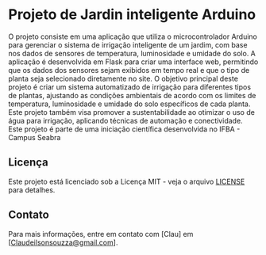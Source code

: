 # Projeto de Jardin inteligente Arduino

O projeto consiste em uma aplicação que utiliza o microcontrolador Arduino para gerenciar o sistema de irrigação inteligente de um jardim, com base nos dados de sensores de temperatura, luminosidade e umidade do solo. A aplicação é desenvolvida em Flask para criar uma interface web, permitindo que os dados dos sensores sejam exibidos em tempo real e que o tipo de planta seja selecionado diretamente no site. O objetivo principal deste projeto é criar um sistema automatizado de irrigação para diferentes tipos de plantas, ajustando as condições ambientais de acordo com os limites de temperatura, luminosidade e umidade do solo específicos de cada planta. Este projeto também visa promover a sustentabilidade ao otimizar o uso de água para irrigação, aplicando técnicas de automação e conectividade. Este projeto é parte de uma iniciação científica desenvolvida no IFBA - Campus Seabra


## Licença

Este projeto está licenciado sob a Licença MIT - veja o arquivo [LICENSE](LICENSE) para detalhes.

## Contato

Para mais informações, entre em contato com [Clau] em [Claudeilsonsouzza@gmail.com].

